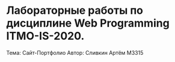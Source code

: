 # Лабораторные работы по дисциплине Web Programming ITMO-IS-2020.
Тема:
Сайт-Портфолио
Aвтор:
Сливкин Артём М3315
